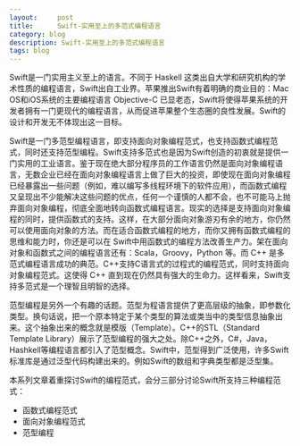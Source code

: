 ```yaml
---
layout:     post
title:      Swift-实用至上的多范式编程语言
category: blog
description: Swift-实用至上的多范式编程语言
tags: blog
---
```


Swift是一门实用主义至上的语言。不同于 Haskell 这类出自大学和研究机构的学术性质的编程语言，Swift出自工业界。苹果推出Swift有着明确的商业目的：Mac OS和iOS系统的主要编程语言 Objective-C 已显老态，Swift将使得苹果系统的开发者拥有一门更现代的编程语言，从而促进苹果整个生态圈的良性发展。Swift的设计和开发无不体现出这一目标。

Swift是一门多范型编程语言，即支持面向对象编程范式，也支持函数式编程范式，同时还支持范型编程。Swift支持多范式也是因为Swift创造的初衷就是提供一门实用的工业语言。鉴于现在绝大部分程序员的工作语言仍然是面向对象编程语言，无数企业已经在面向对象编程语言上做了巨大的投资，即使现在面向对象编程已经暴露出一些问题（例如，难以编写多线程环境下的软件应用），而函数式编程又呈现出不少能解决这些问题的优点，任何一个谨慎的人都不会，也不可能马上抛弃面向对象编程，彻底全面地转向函数式编程语言。现实的选择是支持面向对象编程的同时，提供函数式的支持。这样，在大部分面向对象游刃有余的地方，你仍然可以使用面向对象的方法。而在适合函数式编程的地方，而你又拥有函数式编程的思维和能力时，你还是可以在 Swift中用函数式的编程方法改善生产力。架在面向对象和函数式之间的编程语言还有：Scala，Groovy，Python 等。而 C++ 是多范式编程语言成功的典范。C++支持C语言式的过程式的编程范式，同时支持面向对象编程范式。这使得 C++ 直到现在仍然具有强大的生命力。这样看来，Swift支持多范式是一个理智且明智的选择。

范型编程是另外一个有趣的话题。范型为程语言提供了更高层级的抽象，即参数化类型。换句话说，把一个原本特定于某个类型的算法或类当中的类型信息抽象出来。这个抽象出来的概念就是模版（Template）。C++的STL（Standard Template Library）展示了范型编程的强大之处。除C++之外，C#，Java，Hashkell等编程语言都引入了范型概念。Swift中，范型得到广泛使用，许多Swift标准库是通过泛型代码构建出来的。例如Swift的数组和字典类型都是泛型集。

本系列文章着重探讨Swift的编程范式，会分三部分讨论Swift所支持三种编程范式：

- 函数式编程范式
- 面向对象编程范式
- 范型编程
